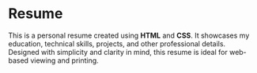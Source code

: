 # Resume
This is a personal resume created using **HTML** and **CSS**. It showcases my education, technical skills, projects, and other professional details. Designed with simplicity and clarity in mind, this resume is ideal for web-based viewing and printing.
